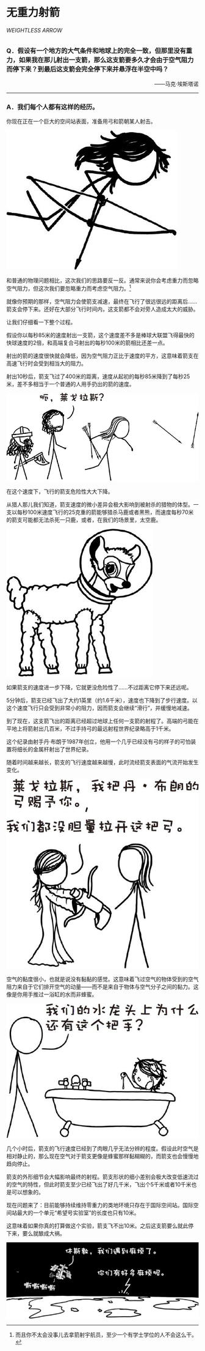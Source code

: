 # 无重力射箭
###### WEIGHTLESS ARROW
### Q．假设有一个地方的大气条件和地球上的完全一致，但那里没有重力，如果我在那儿射出一支箭，那么这支箭要多久才会由于空气阻力而停下来？到最后这支箭会完全停下来并悬浮在半空中吗？
<p align="right">——马克·埃斯塔诺</p>

***
### A．我们每个人都有这样的经历。
你现在正在一个巨大的空间站表面，准备用弓和箭朝某人射击。

![1](./imgs/WA-1.png)

和普通的物理问题相比，这次我们的思路要反一反。通常来说你会考虑重力而忽略空气阻力，但这次我们要忽略重力而考虑空气阻力。[^1]

就像你预期的那样，空气阻力会使箭支减速，最终在飞行了很远很远的距离后……箭支会停下来。还好在大部分飞行时间内，这支箭都不会对旁人造成太大的威胁。

让我们仔细看一下整个过程。

假设你以每秒85米的速度射出一支箭，这个速度差不多是棒球大联盟飞得最快的快球速度的2倍，和高端复合弓射出的每秒100米的箭相比还差一点。

射出的箭的速度很快就会降低，因为空气阻力正比于速度的平方，这意味着箭支在高速飞行时会受到相当大的阻力。

射出10秒后，箭支飞过了400米的距离，速度从起初的每秒85米降到了每秒25米，差不多相当于一个普通的人用手扔出的箭的速度。

![2](./imgs/WA-2.png)

在这个速度下，飞行的箭支危险性大大下降。

从猎人那儿我们知道，箭支速度的微小差异会极大影响到被射杀的猎物的体型。一支以每秒100米速度飞行的25克重的箭能够猎杀马鹿或者黑熊，而速度每秒70米的箭支可能都无法杀死一只鹿，或者，在我们的场景里，太空鹿。

![3](./imgs/WA-3.png)

如果箭支的速度进一步下降，它就更没危险性了……不过距离它停下来还远呢。

5分钟后，箭支已经飞出了大约1英里（约1.6千米），速度也下降到了步行速度。以这个速度飞行只会受到非常小的阻力，因而箭支会继续“滑行”，并缓慢地减速。

到了现在，这支箭飞出的距离已经超过地球上任何一支箭的射程了。高端的弓能在平地上将箭射出几百米，不过手持弓的最远射程世界纪录略高于1千米。

这个纪录由射手丹·布朗于1987年创立，他用一个几乎已经没有弓的样子的可怕装置将细长的金属杆射出了世界纪录。

随着时间越来越长，箭支的飞行速度越来越慢，此时流经箭支表面的气流开始发生变化。

![4](./imgs/WA-4.png)

空气的黏度很小，也就是说没有黏黏的感觉。这意味着飞过空气的物体受到的空气阻力来自于它们排开空气的动量——而不是来自于物体与空气分子之间的黏力。这像是你用手推过一浴缸的水而非蜂蜜。

![5](./imgs/WA-5.png)

几个小时后，箭支的飞行速度已经到了肉眼几乎无法分辨的程度。假设此时空气是相对静止的，那么现在空气对于箭支更像是蜂蜜那样黏糊糊的，而箭支也会慢慢地趋向停止。

箭支的外形细节会大幅影响最终的射程。箭支形状的细小差别会极大改变低速流过的空气的特性，但此时箭支至少已经飞出了好几千米，飞出个5千米或者10千米也是可以想象的。

现在问题来了：目前能够持续维持零重力的类地环境只存在于国际空间站。国际空间站最大的一个单元“希望号实验室”的长度也只有10米。

这意味着如果你真的打算做这个实验，箭支飞不出10米。之后这支箭要么就此停下来，要么就酿成大祸。

![6](./imgs/WA-6.png)

[^1]:而且你不太会没事儿去拿箭射宇航员，至少一个有学士学位的人不会这么干。

